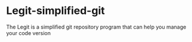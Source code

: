 # Legit-simplified-git
The Legit is a simplified git repository program that can help you manage your code version
